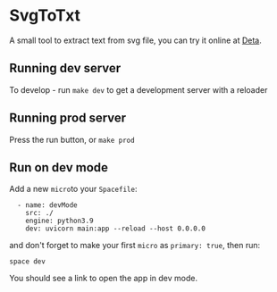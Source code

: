 # SvgToTxt

A small tool to extract text from svg file, you can try it online at [Deta](https://svgtotxt-1-q1071863.deta.app/).

## Running dev server
To develop - run `make dev` to get a development server with a reloader

## Running prod server
Press the run button, or `make prod`

## Run on dev mode
Add a new `micro`to your `Spacefile`:
```
  - name: devMode
    src: ./
    engine: python3.9
    dev: uvicorn main:app --reload --host 0.0.0.0
```
and don't forget to make your first `micro` as `primary: true`, then run:
```
space dev
```
You should see a link to open the app in dev mode.